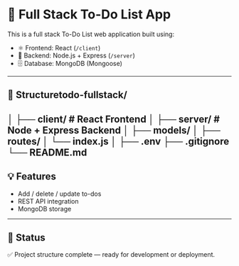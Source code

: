 # 📝 Full Stack To-Do List App

This is a full stack To-Do List web application built using:

- ⚛️ Frontend: React (`/client`)
- 🚀 Backend: Node.js + Express (`/server`)
- 🗄️ Database: MongoDB (Mongoose)

---

## 📁 Structuretodo-fullstack/
│
├── client/          # React Frontend
│
├── server/          # Node + Express Backend
│   ├── models/
│   ├── routes/
│   └── index.js
│
├── .env
├── .gitignore
└── README.md
---

## 💡 Features

- Add / delete / update to-dos
- REST API integration
- MongoDB storage

---

## 🧪 Status

✅ Project structure complete — ready for development or deployment.
